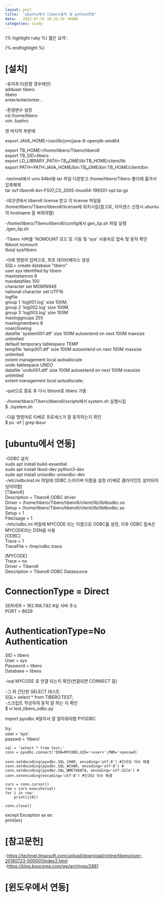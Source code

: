 ```yaml
---
layout: post
title:  "ubuntu에서 tibero설치 및 python연동"
date:   2022-07-31 18:31:19 +0900
categories: study
---
```





{% highlight ruby %}
짧은 요약 :



{% endhighlight %}


# [설치]  

-유저추가(원할 경우에만)  
adduser tibero  
tibero  
enter/enter/enter…  

-환경변수 설정  
cd /home/tibero  
vim .bashrc  

맨 마지막 부분에  

export JAVA_HOME=/usr/lib/jvm/java-8-openjdk-amd64  

export TB_HOME=/home/tibero/Tibero/tibero6  
export TB_SID=tibero  
export LD_LIBRARY_PATH=$TB_HOME/lib:$TB_HOME/client/lib  
export PATH=$PATH:$JAVA_HOME/bin:$TB_HOME/bin:$TB_HOME/client/bin  



-technet에서 unix 64bit용 tar 파일 다운받고 /home/tibero/Tibero 폴더에 옮겨서 압축해제  
tar xvf tibero6-bin-FS07_CS_2005-linux64-199301-opt.tar.gz   

-테크넷에서 tibero6 license 받고 이 license 파일을  /home/tibero/Tibero/tibero6/license에 위치시킴(참고로, 라이센스 신청시 ubuntu의 hostname 잘 써줘야함)  

-/home/tibero/Tibero/tibero6/config에서 gen_tip.sh 파일 실행  
./gen_tip.sh  

-Tibero 서버를 'NOMOUNT 모드'로 기동 및  'sys' 사용자로 접속 및 동작 확인  
tbboot nomount  
tbsql sys/tibero  

-아래 명령어 입력으로, 최초 데이터베이스 생성  
SQL> create database "tibero"   
  user sys identified by tibero   
  maxinstances 8   
  maxdatafiles 100   
  character set MSWIN949   
  national character set UTF16   
  logfile   
    group 1 'log001.log' size 100M,   
    group 2 'log002.log' size 100M,     
    group 3 'log003.log' size 100M   
  maxloggroups 255   
  maxlogmembers 8   
  noarchivelog   
    datafile 'system001.dtf' size 100M autoextend on next 100M maxsize unlimited   
    default temporary tablespace TEMP   
      tempfile 'temp001.dtf' size 100M autoextend on next 100M maxsize unlimited   
      extent management local autoallocate   
    undo tablespace UNDO   
      datafile 'undo001.dtf' size 100M autoextend on next 100M maxsize unlimited   
      extent management local autoallocate;  

-quit으로 종료 후 다시 tbboot로 tibero 가동  

-/home/tibero/Tibero/tibero6/scripts에서 system.sh 실행시킴  
$ ./system.sh  

-다음 명령어로 티베로 프로세스가 잘 동작하는지 확인  
$ ps -ef | grep tbsvr  


# [ubuntu에서 연동]  

-ODBC 설치  
sudo apt install build-essential  
sudo apt install libssl-dev python3-dev  
sudo apt install unixodbc unixodbc-dev  
-/etc/odbcinst.ini 파일에 ODBC 드라이버 이름을 설정 (티베로 클라이언트 설치되어있어야함)  
[Tibero6]  
Description = Tibero6 ODBC driver  
Driver = /home/tibero/Tibero/tibero6/client/lib/libtbodbc.so  
Setup = /home/tibero/Tibero/tibero6/client/lib/libtbodbc.so  
Setup = 1  
FileUsage = 1  
-/etc/odbc.ini 파일에 MYCODE 라는 이름으로 ODBC를 설정, 이후 ODBC 접속은 MYCODE라는 DSN을 사용  
[ODBC]  
Trace = 1  
TraceFile = /tmp/odbc.trace  
  
[MYCODE]  
Trace = no  
Driver = Tibero6  
Description = Tibero6 ODBC Datasource  
# ConnectionType = Direct  
SERVER = 192.168.7.82 #실 서버 주소  
PORT = 8629  
# AuthenticationType=No Authentication  
SID = tibero  
User = sys  
Password = tibero  
Database = tibero  


-isql MYCODE 로 연결 되는지 확인(연결되면 CONNECT 뜸)  

-그 외 간단한 SELECT 테스트  
SQL> select * from TIBERO.TEST;  
-스크립트 작성하여 동작 잘 하는 지 확인    
$ vi test_tibero_odbc.py  

import pyodbc #알아서 잘 깔아줘야함 PYODBC  

try:  
    user = 'sys'  
    passwd = 'tibero'  

    sql = 'select * from test;'  
    conn = pyodbc.connect('DSN=MYCODE;UID='+user+';PWD='+passwd)  
    
    conn.setdecoding(pyodbc.SQL_CHAR, encoding='utf-8') #인코딩 이슈 해결  
    conn.setdecoding(pyodbc.SQL_WCHAR, encoding='utf-8') #  
    conn.setdecoding(pyodbc.SQL_WMETADATA, encoding='utf-32le') #  
    conn.setencoding(encoding='utf-8') #인코딩 이슈 해결  

    curs = conn.cursor()  
    row = curs.execute(sql)  
    for i in row:  
        print(i[0])  

    conn.close()  

except Exception as ex:  
    print(ex)  


# [참고문헌]  
-https://technet.tmaxsoft.com/upload/download/online/tibero/pver-20180723-000001/index2.html  
-https://blog.boxcorea.com/wp/archives/2881  




# [윈도우에서 연동]  


